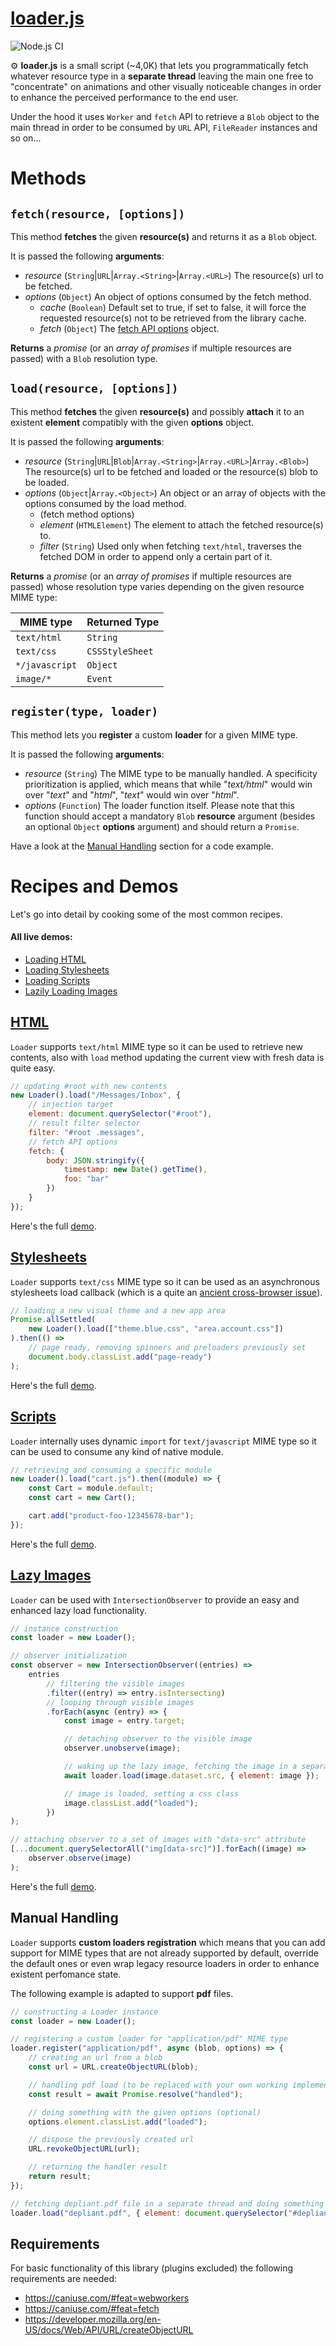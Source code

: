# [loader.js](https://memob0x.github.io/loader/demo/index.html)

![Node.js CI](https://github.com/memob0x/loader/workflows/Node.js%20CI/badge.svg?branch=new-aim)

⚙️ **loader.js** is a small script (~4,0K) that lets you programmatically fetch whatever resource type in a **separate thread** leaving the main one free to "concentrate" on animations and other visually noticeable changes in order to enhance the perceived performance to the end user.

Under the hood it uses `Worker` and `fetch` API to retrieve a `Blob` object to the main thread in order to be consumed by `URL` API, `FileReader` instances and so on...

# Methods

## `fetch(resource, [options])`

This method **fetches** the given **resource(s)** and returns it as a `Blob` object.

It is passed the following **arguments**:

-   _resource_ (`String`|`URL`|`Array.<String>`|`Array.<URL>`) The resource(s) url to be fetched.
-   _options_ (`Object`) An object of options consumed by the fetch method.
    -   _cache_ (`Boolean`) Default set to true, if set to false, it will force the requested resource(s) not to be retrieved from the library cache.
    -   _fetch_ (`Object`) The [fetch API options](https://developer.mozilla.org/en-US/docs/Web/API/Fetch_API/Using_Fetch#Supplying_request_options) object.

**Returns** a _promise_ (or an _array of promises_ if multiple resources are passed) with a `Blob` resolution type.

## `load(resource, [options])`

This method **fetches** the given **resource(s)** and possibly **attach** it to an existent **element** compatibly with the given **options** object.

It is passed the following **arguments**:

-   _resource_ (`String`|`URL`|`Blob`|`Array.<String>`|`Array.<URL>`|`Array.<Blob>`) The resource(s) url to be fetched and loaded or the resource(s) blob to be loaded.
-   _options_ (`Object`|`Array.<Object>`) An object or an array of objects with the options consumed by the load method.
    -   (fetch method options)
    -   _element_ (`HTMLElement`) The element to attach the fetched resource(s) to.
    -   _filter_ (`String`) Used only when fetching `text/html`, traverses the fetched DOM in order to append only a certain part of it.

**Returns** a _promise_ (or an _array of promises_ if multiple resources are passed) whose resolution type varies depending on the given resource MIME type:

| MIME type      | Returned Type   |
| -------------- | --------------- |
| `text/html`    | `String`        |
| `text/css`     | `CSSStyleSheet` |
| `*/javascript` | `Object`        |
| `image/*`      | `Event`         |

## `register(type, loader)`

This method lets you **register** a custom **loader** for a given MIME type.

It is passed the following **arguments**:

-   _resource_ (`String`) The MIME type to be manually
    handled. A specificity prioritization is applied, which means that while "_text/html_" would win over "_text_" and "_html_", "_text_" would win over "_html_".
-   _options_ (`Function`) The loader function itself. Please note that this function should accept a mandatory `Blob` **resource** argument (besides an optional `Object` **options** argument) and should return a `Promise`.

Have a look at the [Manual Handling](#manual-handling) section for a code example.

# Recipes and Demos

Let's go into detail by cooking some of the most common recipes.

#### All live demos:

-   [Loading HTML](https://memob0x.github.io/loader/demo/html/index.html)
-   [Loading Stylesheets](https://memob0x.github.io/loader/demo/css/index.html)
-   [Loading Scripts](https://memob0x.github.io/loader/demo/javascript/index.html)
-   [Lazily Loading Images](https://memob0x.github.io/loader/demo/images/index.html)

## [HTML](https://memob0x.github.io/loader/demo/html/index.html)

`Loader` supports `text/html` MIME type so it can be used to retrieve new contents, also with `load` method updating the current view with fresh data is quite easy.

```javascript
// updating #root with new contents
new Loader().load("/Messages/Inbox", {
    // injection target
    element: document.querySelector("#root"),
    // result filter selector
    filter: "#root .messages",
    // fetch API options
    fetch: {
        body: JSON.stringify({
            timestamp: new Date().getTime(),
            foo: "bar"
        })
    }
});
```

Here's the full [demo](https://memob0x.github.io/loader/demo/html/index.html).

## [Stylesheets](https://memob0x.github.io/loader/demo/css/index.html)

`Loader` supports `text/css` MIME type so it can be used as an asynchronous stylesheets load callback (which is a quite an [ancient cross-browser issue](https://www.phpied.com/when-is-a-stylesheet-really-loaded/)).

```javascript
// loading a new visual theme and a new app area
Promise.allSettled(
    new Loader().load(["theme.blue.css", "area.account.css"])
).then(() =>
    // page ready, removing spinners and preloaders previously set
    document.body.classList.add("page-ready")
);
```

Here's the full [demo](https://memob0x.github.io/loader/demo/css/index.html).

## [Scripts](https://memob0x.github.io/loader/demo/javascript/index.html)

`Loader` internally uses dynamic `import` for `text/javascript` MIME type so it can be used to consume any kind of native module.

```javascript
// retrieving and consuming a specific module
new Loader().load("cart.js").then((module) => {
    const Cart = module.default;
    const cart = new Cart();

    cart.add("product-foo-12345678-bar");
});
```

Here's the full [demo](https://memob0x.github.io/loader/demo/javascript/index.html).

## [Lazy Images](https://memob0x.github.io/loader/demo/images/index.html)

`Loader` can be used with `IntersectionObserver` to provide an easy and enhanced lazy load functionality.

```javascript
// instance construction
const loader = new Loader();

// observer initialization
const observer = new IntersectionObserver((entries) =>
    entries
        // filtering the visible images
        .filter((entry) => entry.isIntersecting)
        // looping through visible images
        .forEach(async (entry) => {
            const image = entry.target;

            // detaching observer to the visible image
            observer.unobserve(image);

            // waking up the lazy image, fetching the image in a separate thread
            await loader.load(image.dataset.src, { element: image });

            // image is loaded, setting a css class
            image.classList.add("loaded");
        })
);

// attaching observer to a set of images with "data-src" attribute
[...document.querySelectorAll("img[data-src]")].forEach((image) =>
    observer.observe(image)
);
```

Here's the full [demo](https://memob0x.github.io/loader/demo/images/index.html).

## Manual Handling

`Loader` supports **custom loaders registration** which means that you can add support for MIME types that are not already supported by default, override the default ones or even wrap legacy resource loaders in order to enhance existent perfomance state.

The following example is adapted to support **pdf** files.

```javascript
// constructing a Loader instance
const loader = new Loader();

// registering a custom loader for "application/pdf" MIME type
loader.register("application/pdf", async (blob, options) => {
    // creating an url from a blob
    const url = URL.createObjectURL(blob);

    // handling pdf load (to be replaced with your own working implementation)
    const result = await Promise.resolve("handled");

    // doing something with the given options (optional)
    options.element.classList.add("loaded");

    // dispose the previously created url
    URL.revokeObjectURL(url);

    // returning the handler result
    return result;
});

// fetching depliant.pdf file in a separate thread and doing something with a DOM node to provide feedback to the user
loader.load("depliant.pdf", { element: document.querySelector("#depliant") });
```

## Requirements

For basic functionality of this library (plugins excluded) the following requirements are needed:

-   https://caniuse.com/#feat=webworkers
-   https://caniuse.com/#feat=fetch
-   https://developer.mozilla.org/en-US/docs/Web/API/URL/createObjectURL
